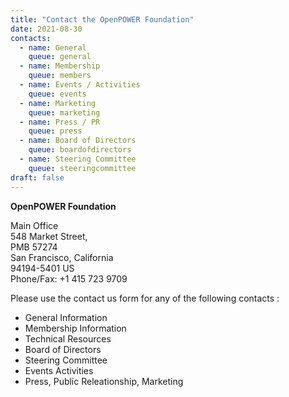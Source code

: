 ```yaml
---
title: "Contact the OpenPOWER Foundation"
date: 2021-08-30
contacts:
  - name: General
    queue: general
  - name: Membership
    queue: members
  - name: Events / Activities
    queue: events
  - name: Marketing
    queue: marketing
  - name: Press / PR
    queue: press
  - name: Board of Directors
    queue: boardofdirectors
  - name: Steering Committee
    queue: steeringcommittee
draft: false
---
```


__OpenPOWER Foundation__  

Main Office  
548 Market Street,  
PMB 57274  
San Francisco, California  
94194-5401 US  
Phone/Fax: +1 415 723 9709  

Please use the contact us form for any of the following contacts :
- General Information
- Membership Information
- Technical Resources
- Board of Directors
- Steering Committee
- Events Activities
- Press, Public Releationship, Marketing
